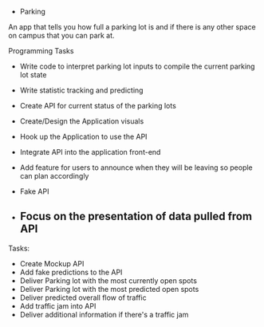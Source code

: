  - Parking

An app that tells you how full a parking lot is and if there is any other space on campus that you can park at.



Programming Tasks
 - Write code to interpret parking lot inputs to compile the current parking lot state
 - Write statistic tracking and predicting
 - Create API for current status of the parking lots
 - Create/Design the Application visuals
 - Hook up the Application to use the API
 - Integrate API into the application front-end
 - Add feature for users to announce when they will be leaving so people can plan accordingly


 - Fake API 
 - Focus on the presentation of data pulled from API
	 - 

Tasks:
 - Create Mockup API
 - Add fake predictions to the API
 - Deliver Parking lot with the most currently open spots
 - Deliver Parking lot with the most predicted open spots
 - Deliver predicted overall flow of traffic
 - Add traffic jam into API
 - Deliver additional information if there's a traffic jam
